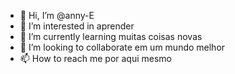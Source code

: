 - 👋 Hi, I’m @anny-E
- 👀 I’m interested in aprender
- 🌱 I’m currently learning muitas coisas novas
- 💞️ I’m looking to collaborate em um mundo melhor
- 📫 How to reach me  por aqui mesmo

<!---
anny-E/anny-E is a ✨ special ✨ repository because its `README.md` (this file) appears on your GitHub profile.
You can click the Preview link to take a look at your changes.
--->

